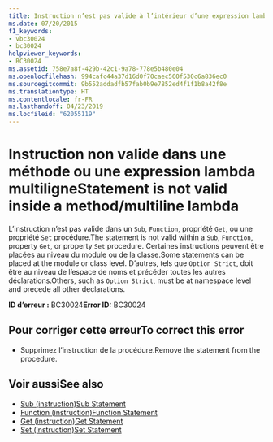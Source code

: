 ```yaml
---
title: Instruction n’est pas valide à l’intérieur d’une expression lambda multiligne (méthode)
ms.date: 07/20/2015
f1_keywords:
- vbc30024
- bc30024
helpviewer_keywords:
- BC30024
ms.assetid: 758e7a8f-429b-42c1-9a78-778e5b480e04
ms.openlocfilehash: 994cafc44a37d16d0f70caec560f530c6a836ec0
ms.sourcegitcommit: 9b552addadfb57fab0b9e7852ed4f1f1b8a42f8e
ms.translationtype: HT
ms.contentlocale: fr-FR
ms.lasthandoff: 04/23/2019
ms.locfileid: "62055119"
---
```

# <a name="statement-is-not-valid-inside-a-methodmultiline-lambda"></a><span data-ttu-id="1be2e-102">Instruction non valide dans une méthode ou une expression lambda multiligne</span><span class="sxs-lookup"><span data-stu-id="1be2e-102">Statement is not valid inside a method/multiline lambda</span></span>
<span data-ttu-id="1be2e-103">L’instruction n’est pas valide dans un `Sub`, `Function`, propriété `Get`, ou une propriété `Set` procédure.</span><span class="sxs-lookup"><span data-stu-id="1be2e-103">The statement is not valid within a `Sub`, `Function`, property `Get`, or property `Set` procedure.</span></span> <span data-ttu-id="1be2e-104">Certaines instructions peuvent être placées au niveau du module ou de la classe.</span><span class="sxs-lookup"><span data-stu-id="1be2e-104">Some statements can be placed at the module or class level.</span></span> <span data-ttu-id="1be2e-105">D’autres, tels que `Option Strict`, doit être au niveau de l’espace de noms et précéder toutes les autres déclarations.</span><span class="sxs-lookup"><span data-stu-id="1be2e-105">Others, such as `Option Strict`, must be at namespace level and precede all other declarations.</span></span>  
  
 <span data-ttu-id="1be2e-106">**ID d’erreur :** BC30024</span><span class="sxs-lookup"><span data-stu-id="1be2e-106">**Error ID:** BC30024</span></span>  
  
## <a name="to-correct-this-error"></a><span data-ttu-id="1be2e-107">Pour corriger cette erreur</span><span class="sxs-lookup"><span data-stu-id="1be2e-107">To correct this error</span></span>  
  
- <span data-ttu-id="1be2e-108">Supprimez l’instruction de la procédure.</span><span class="sxs-lookup"><span data-stu-id="1be2e-108">Remove the statement from the procedure.</span></span>  
  
## <a name="see-also"></a><span data-ttu-id="1be2e-109">Voir aussi</span><span class="sxs-lookup"><span data-stu-id="1be2e-109">See also</span></span>

- [<span data-ttu-id="1be2e-110">Sub (instruction)</span><span class="sxs-lookup"><span data-stu-id="1be2e-110">Sub Statement</span></span>](../../../visual-basic/language-reference/statements/sub-statement.md)
- [<span data-ttu-id="1be2e-111">Function (instruction)</span><span class="sxs-lookup"><span data-stu-id="1be2e-111">Function Statement</span></span>](../../../visual-basic/language-reference/statements/function-statement.md)
- [<span data-ttu-id="1be2e-112">Get (instruction)</span><span class="sxs-lookup"><span data-stu-id="1be2e-112">Get Statement</span></span>](../../../visual-basic/language-reference/statements/get-statement.md)
- [<span data-ttu-id="1be2e-113">Set (instruction)</span><span class="sxs-lookup"><span data-stu-id="1be2e-113">Set Statement</span></span>](../../../visual-basic/language-reference/statements/set-statement.md)
